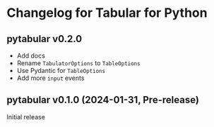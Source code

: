 # Changelog for Tabular for Python

## pytabular v0.2.0

* Add docs
* Rename `TabulatorOptions` to `TableOptions`
* Use Pydantic for `TableOptions`
* Add more `input` events

## pytabular v0.1.0 (2024-01-31, Pre-release)

Initial release

